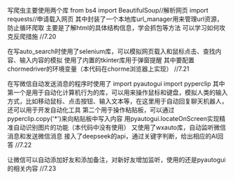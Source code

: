 写爬虫主要使用两个库
from bs4 import BeautifulSoup//解析网页
import requests//申请载入网页
其中封装了一个本地库url_manager用来管理url资源，防止循环爬取
主要是了解html的具体结构信息，学会抓包等方法
可以学习如何攻克反爬措施
//7.20


在写auto_search时使用了selenium库，可以模拟网页载入和鼠标点击、查找内容、输入内容的模拟
使用了内置的tkinter库用于弹窗提醒
其中要配置chormedriver的环境变量（本代码在chorme浏览器上实现）
//7.21

在写微信自动发送消息的程序时使用了
import pyautogui
import pyperclip
其中第一个是用于自动化计算机行为的库，可以用来操作鼠标和键盘，模拟人类的输入方式，比如移动鼠标、点击按钮、输入文本等，在这里用于自动回复聊天机器人，还可以用于开发自动化工具
第二个用于操作粘贴板，可以通过pyperclip.copy('*')来向粘贴板中写入内容
用pyautogui.locateOnScreen实现精准自动识别图片的功能（本代码中没有使用）
又使用了wxauto库，自动监听微信消息和发送微信消息
接入了deepseek的api，通过关键字判断，给出相应的AI回答
//7.22

让微信可以自动添加好友和添加备注，对新好友增加监听，使用的还是pyautogui的相关内容
//7.23